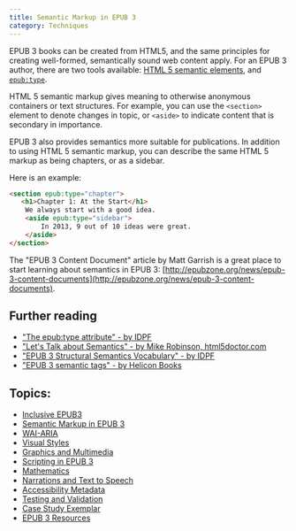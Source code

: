```yaml
---
title: Semantic Markup in EPUB 3
category: Techniques
---
```


EPUB 3 books can be created from HTML5, and the same principles for creating well-formed, semantically sound web content apply. For an EPUB 3 author, there are two tools available: [HTML 5 semantic elements](https://developer.mozilla.org/en/docs/Web/HTML/Element), and [`epub:type`](http://www.idpf.org/accessibility/guidelines/content/semantics/epub-type.php).

HTML 5 semantic markup gives meaning to otherwise anonymous containers or text structures. For example, you can use the `<section>` element to denote changes in topic, or `<aside>` to indicate content that is secondary in importance.

EPUB 3 also provides semantics more suitable for publications. In addition to using HTML 5 semantic markup, you can describe the same HTML 5 markup as being chapters, or as a sidebar.

Here is an example:

```html
<section epub:type="chapter">
   <h1>Chapter 1: At the Start</h1>
    We always start with a good idea.
    <aside epub:type="sidebar">
        In 2013, 9 out of 10 ideas were great.
    </aside>
</section>
```

The "EPUB 3 Content Document" article by Matt Garrish is a great place to start learning about semantics in EPUB 3:  [http://epubzone.org/news/epub-3-content-documents](http://epubzone.org/news/epub-3-content-documents).

## Further reading

* ["The epub:type attribute" - by IDPF](http://www.idpf.org/accessibility/guidelines/content/semantics/epub-type.php)
* ["Let's Talk about Semantics" - by Mike Robinson, html5doctor.com](http://html5doctor.com/lets-talk-about-semantics/)
* ["EPUB 3 Structural Semantics Vocabulary" - by IDPF](http://www.idpf.org/epub/vocab/structure/)
* ["EPUB 3 semantic tags" - by Helicon Books](http://www.heliconbooks.com/article/epub3sem)

## Topics:

* [Inclusive EPUB3](/InclusiveEPUB3.html)
* [Semantic Markup in EPUB 3](/SemanticMarkupInEPUB3.html)
* [WAI-ARIA](/WAI-ARIA.html)
* [Visual Styles](/VisualStyles.html)
* [Graphics and Multimedia](/GraphicsAndMultimedia.html)
* [Scripting in EPUB 3](/ScriptingInEPUB3.html)
* [Mathematics](/Mathematics.html)
* [Narrations and Text to Speech](/NarrationsAndTextToSpeech.html)
* [Accessibility Metadata](/AccessibilityMetadata.html)
* [Testing and Validation](/TestingAndValidation.html)
* [Case Study Exemplar](/CaseStudyExemplar.html)
* [EPUB 3 Resources](/EPUB3Resources.html)
